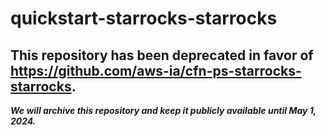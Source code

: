 # quickstart-starrocks-starrocks 
## This repository has been deprecated in favor of https://github.com/aws-ia/cfn-ps-starrocks-starrocks. 
***We will archive this repository and keep it publicly available until May 1, 2024.***
